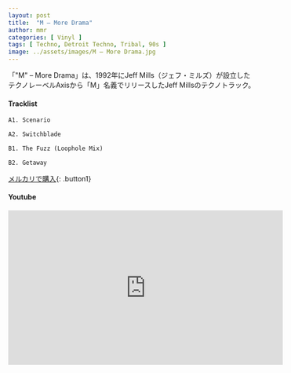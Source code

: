 ```yaml
---
layout: post
title:  "M – More Drama"
author: mmr
categories: [ Vinyl ]
tags: [ Techno, Detroit Techno, Tribal, 90s ]
image: ../assets/images/M – More Drama.jpg
---
```


 「"M" – More Drama」は、1992年にJeff Mills（ジェフ・ミルズ）が設立したテクノレーベルAxisから「M」名義でリリースしたJeff Millsのテクノトラック。

#### Tracklist
```md
A1. Scenario

A2. Switchblade

B1. The Fuzz (Loophole Mix)

B2. Getaway
```

[メルカリで購入](https://jp.mercari.com/item/m89297730554?afid=6142608987){: .button1}

#### Youtube
<iframe width="560" height="315" src="https://www.youtube.com/embed/Y4nfv1umHFU?si=PAuZ14GX1UywqvoS" title="YouTube video player" frameborder="0" allow="accelerometer; autoplay; clipboard-write; encrypted-media; gyroscope; picture-in-picture; web-share" referrerpolicy="strict-origin-when-cross-origin" allowfullscreen></iframe>